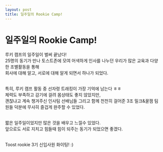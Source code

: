 ```yaml
---
layout: post
title: 일주일의 Rookie Camp!
---
```



# 일주일의 Rookie Camp!   

루키 캠프의 일주일이 벌써 끝났다!  <br/>
25명의 동기가 만나 토스트존에 모여 어색하게 인사를 나누던 우리가 많은 교육과 다양한 조별활동을 통해 <br/>
회사에 대해 알고, 서로에 대해 알게 되면서 하나가 되었다. <br/>
<br/>

특히, 루키 캠프 활동 중 선자령 트래킹이 가장 기억에 남는다 ㅎㅎ <br/>
체력도 부족하고 감기에 걸려 몸상태도 좋지 않았지만, <br/>
괜찮냐고 계속 챙겨주신 인사팀 선배님들 그리고 함께 천천히 걸어준 3조 밀크&꿀잼 팀원들 덕분에 
무사히 즐겁게 완주할 수 있었다. <br/>
<br/>

짧은 일주일이었지만 많은 것을 배우고 느낄수 있었다. <br/>
앞으로도 서로 지치고 힘들때 힘이 되주는 동기가 되었으면 좋겠다. <br/>
<br/>

Toost rookie 3기 신입사원 화이팅! :) 




